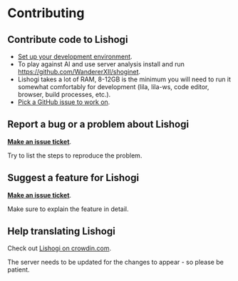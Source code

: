 # Contributing

## Contribute code to Lishogi

- [Set up your development environment](https://github.com/WandererXII/lishogi/wiki/Lishogi-Development-Setup).
- To play against AI and use server analysis install and run https://github.com/WandererXII/shoginet.
- Lishogi takes a lot of RAM, 8-12GB is the minimum you will need to run it somewhat comfortably for development (lila, lila-ws, code editor, browser, build processes, etc.).
- [Pick a GitHub issue to work on](https://github.com/WandererXII/lishogi/issues).

## Report a bug or a problem about Lishogi

[**Make an issue ticket**](https://github.com/WandererXII/lishogi/issues/new).

Try to list the steps to reproduce the problem.

## Suggest a feature for Lishogi

[**Make an issue ticket**](https://github.com/WandererXII/lishogi/issues/new).

Make sure to explain the feature in detail.

## Help translating Lishogi

Check out [Lishogi on crowdin.com](https://crowdin.com/project/lishogi).

The server needs to be updated for the changes to appear - so please be patient.
